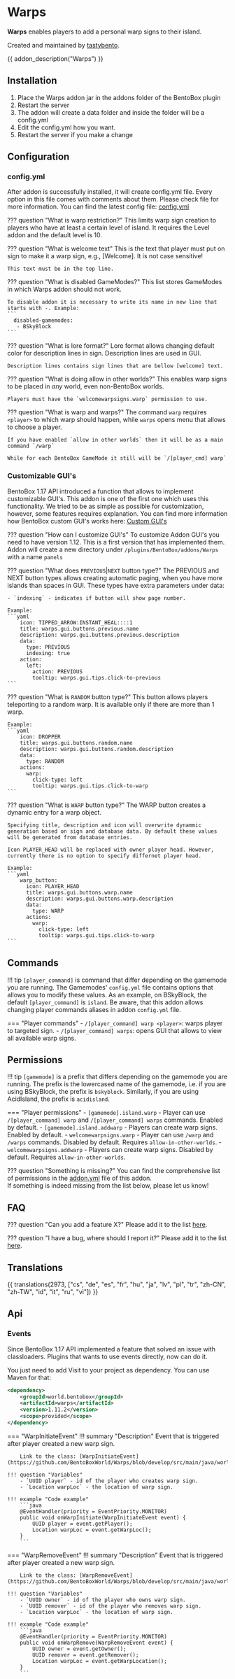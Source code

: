 # Warps

**Warps** enables players to add a personal warp signs to their island.

Created and maintained by [tastybento](https://github.com/tastybento).

{{ addon_description("Warps") }}

## Installation

1. Place the Warps addon jar in the addons folder of the BentoBox plugin
2. Restart the server
3. The addon will create a data folder and inside the folder will be a config.yml
4. Edit the config.yml how you want.
5. Restart the server if you make a change

## Configuration

### config.yml

After addon is successfully installed, it will create config.yml file. Every option in this file comes with comments about them. Please check file for more information.
You can find the latest config file: [config.yml](https://github.com/BentoBoxWorld/Warps/blob/develop/src/main/resources/config.yml)

??? question "What is warp restriction?"
    This limits warp sign creation to players who have at least a certain level of island. It requires the Level addon
    and the default level is 10.

??? question "What is welcome text"
    This is the text that player must put on sign to make it a warp sign, e.g., [Welcome]. It is not case sensitive!
    
    This text must be in the top line.

??? question "What is disabled GameModes?"
    This list stores GameModes in which Warps addon should not work.

    To disable addon it is necessary to write its name in new line that starts with -. Example:
    ```
      disabled-gamemodes:
       - BSkyBlock
    ```

??? question "What is lore format?"
    Lore format allows changing default color for description lines in sign. Description lines are used in GUI. 

    Description lines contains sign lines that are bellow [welcome] text.

??? question "What is doing allow in other worlds?"
    This enables warp signs to be placed in *any* world, even non-BentoBox worlds. 

    Players must have the `welcomewarpsigns.warp` permission to use.

??? question "What is warp and warps?"
    The command `warp` requires `<player>` to which warp should happen, while `warps` opens menu that allows to choose a player.

    If you have enabled `allow in other worlds` then it will be as a main command `/warp`
    
    While for each BentoBox GameMode it still will be `/[player_cmd] warp`
    

### Customizable GUI's

BentoBox 1.17 API introduced a function that allows to implement customizable GUI's. This addon is one of the first one which uses this functionality. We tried to be as simple as possible for customization, however, some features requires explanation.
You can find more information how BentoBox custom GUI's works here: [Custom GUI's](/en/latest/Tutorials/generic/Customizable-GUI/)

??? question "How can I customize GUI's"
    To customize Addon GUI's you need to have version 1.12. This is a first version that has implemented them. Addon will create a new directory under `/plugins/BentoBox/addons/Warps` with a name `panels`

??? question "What does `PREVIOUS`|`NEXT` button type?"
    The PREVIOUS and NEXT button types allows creating automatic paging, when you have more islands than spaces in GUI.
    These types have extra parameters under data:
 
    - `indexing` - indicates if button will show page number.

    Example: 
    ```yaml
        icon: TIPPED_ARROW:INSTANT_HEAL::::1
        title: warps.gui.buttons.previous.name
        description: warps.gui.buttons.previous.description
        data:
          type: PREVIOUS
          indexing: true
        action:
          left:
            action: PREVIOUS
            tooltip: warps.gui.tips.click-to-previous
    ```

??? question "What is `RANDOM` button type?"
    This button allows players teleporting to a random warp.
    It is available only if there are more than 1 warp.

    Example: 
    ```yaml
        icon: DROPPER
        title: warps.gui.buttons.random.name
        description: warps.gui.buttons.random.description
        data:
          type: RANDOM
        actions:
          warp:
            click-type: left
            tooltip: warps.gui.tips.click-to-warp
    ```

??? question "What is `WARP` button type?"
    The WARP button creates a dynamic entry for a warp object.

    Specifying title, description and icon will overwrite dynammic generation based on sign and database data. By default these values will be generated from database entries.
    
    Icon PLAYER_HEAD will be replaced with owner player head. However, currently there is no option to specify differnet player head.

    Example: 
    ```yaml
        warp_button:
          icon: PLAYER_HEAD
          title: warps.gui.buttons.warp.name
          description: warps.gui.buttons.warp.description
          data:
            type: WARP
          actions:
            warp:
              click-type: left
              tooltip: warps.gui.tips.click-to-warp
    ```


## Commands

!!! tip
    `[player_command]` is command that differ depending on the gamemode you are running.
    The Gamemodes' `config.yml` file contains options that allows you to modify these values.
    As an example, on BSkyBlock, the default `[player_command]` is `island`.
    Be aware, that this addon allows changing player commands aliases in addon `config.yml` file. 

=== "Player commands"
    - `/[player_command] warp <player>`: warps player to targeted sign.
    - `/[player_command] warps`: opens GUI that allows to view all available warp signs.

## Permissions

!!! tip
    `[gamemode]` is a prefix that differs depending on the gamemode you are running.
    The prefix is the lowercased name of the gamemode, i.e. if you are using BSkyBlock, the prefix is `bskyblock`.
    Similarly, if you are using AcidIsland, the prefix is `acidisland`.

=== "Player permissions"
    - `[gamemode].island.warp` - Player can use `/[player_command] warp` and `/[player_command] warps` commands. Enabled by default.
    - `[gamemode].island.addwarp` - Players can create warp signs. Enabled by default.
    - `welcomewarpsigns.warp` - Player can use `/warp` and `/warps` commands. Disabled by default. Requires `allow-in-other-worlds`.
    - `welcomewarpsigns.addwarp` - Players can create warp signs. Disabled by default. Requires `allow-in-other-worlds`.
 
??? question "Something is missing?"
    You can find the comprehensive list of permissions in the [addon.yml](https://github.com/BentoBoxWorld/Warps/blob/develop/src/main/resources/addon.yml) file of this addon.  
    If something is indeed missing from the list below, please let us know!

## FAQ

??? question "Can you add a feature X?"
    Please add it to the list [here](https://github.com/BentoBoxWorld/Warps/issues).

??? question "I have a bug, where should I report it?"
    Please add it to the list [here](https://github.com/BentoBoxWorld/Warps/issues).

## Translations

{{ translations(2973, ["cs", "de", "es", "fr", "hu", "ja", "lv", "pl", "tr", "zh-CN", "zh-TW", "id", "it", "ru", "vi"]) }}

## Api

### Events

Since BentoBox 1.17 API implemented a feature that solved an issue with classloaders. Plugins that wants to use events directly, now can do it.

You just need to add Visit to your project as dependency. You can use Maven for that:

```xml
<dependency>
    <groupId>world.bentobox</groupId>
    <artifactId>warps</artifactId>
    <version>1.11.2</version>
    <scope>provided</scope>
</dependency>
```

=== "WarpInitiateEvent"
    !!! summary "Description"
        Event that is triggered after player created a new warp sign.

        Link to the class: [WarpInitiateEvent](https://github.com/BentoBoxWorld/Warps/blob/develop/src/main/java/world/bentobox/warps/event/WarpInitiateEvent.java)

    !!! question "Variables"
        - `UUID player` - id of the player who creates warp sign.
        - `Location warpLoc` - the location of warp sign.
 
    !!! example "Code example"
        ```java
        @EventHandler(priority = EventPriority.MONITOR)
        public void onWarpInitiate(WarpInitiateEvent event) {
            UUID player = event.getPlayer();
            Location warpLoc = event.getWarpLoc();
        }
        ```

=== "WarpRemoveEvent"
    !!! summary "Description"
        Event that is triggered after player created a new warp sign.

        Link to the class: [WarpRemoveEvent](https://github.com/BentoBoxWorld/Warps/blob/develop/src/main/java/world/bentobox/warps/event/WarpRemoveEvent.java)

    !!! question "Variables"
        - `UUID owner` - id of the player who owns warp sign.
        - `UUID remover` - id of the player who removes warp sign.
        - `Location warpLoc` - the location of warp sign.
 
    !!! example "Code example"
        ```java
        @EventHandler(priority = EventPriority.MONITOR)
        public void onWarpRemove(WarpRemoveEvent event) {
            UUID owner = event.getOwner();
            UUID remover = event.getRemover();
            Location warpLoc = event.getWarpLocation();
        }
        ```